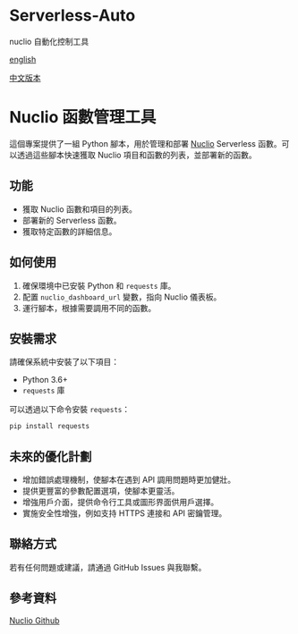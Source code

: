 # Serverless-Auto
nuclio 自動化控制工具

[english](https://github.com/dan246/Serverless-Auto/blob/main/README_en.md)

[中文版本](https://github.com/dan246/Serverless-Auto/edit/main/README.md)
# Nuclio 函數管理工具

這個專案提供了一組 Python 腳本，用於管理和部署 [Nuclio](https://nuclio.io/) Serverless 函數。可以透過這些腳本快速獲取 Nuclio 項目和函數的列表，並部署新的函數。

## 功能

- 獲取 Nuclio 函數和項目的列表。
- 部署新的 Serverless 函數。
- 獲取特定函數的詳細信息。

## 如何使用

1. 確保環境中已安裝 Python 和 `requests` 庫。
2. 配置 `nuclio_dashboard_url` 變數，指向 Nuclio 儀表板。
3. 運行腳本，根據需要調用不同的函數。

## 安裝需求

請確保系統中安裝了以下項目：

- Python 3.6+
- `requests` 庫

可以透過以下命令安裝 `requests`：

```bash
pip install requests
```

## 未來的優化計劃

- 增加錯誤處理機制，使腳本在遇到 API 調用問題時更加健壯。
- 提供更豐富的參數配置選項，使腳本更靈活。
- 增強用戶介面，提供命令行工具或圖形界面供用戶選擇。
- 實施安全性增強，例如支持 HTTPS 連接和 API 密鑰管理。

## 聯絡方式

若有任何問題或建議，請通過 GitHub Issues 與我聯繫。

## 參考資料

[Nuclio Github](https://github.com/nuclio/nuclio)

